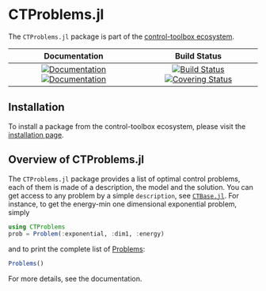 # CTProblems.jl

[gh-ci-img]: https://github.com/control-toolbox/CTProblems.jl/actions/workflows/CI.yml/badge.svg?branch=main
[gh-ci-url]: https://github.com/control-toolbox/CTProblems.jl/actions/workflows/CI.yml?query=branch%3Amain

[gh-co-img]: https://codecov.io/gh/control-toolbox/CTProblems.jl/branch/main/graph/badge.svg?token=YM5YQQUSO3
[gh-co-url]: https://codecov.io/gh/control-toolbox/CTProblems.jl

[gh-doc-dev-img]: https://img.shields.io/badge/docs-dev-blue.svg
[gh-doc-dev-url]: http://control-toolbox.github.io/CTProblems.jl/dev

[gh-doc-stable-img]: https://img.shields.io/badge/docs-stable-blue.svg
[gh-doc-stable-url]: http://control-toolbox.github.io/CTProblems.jl/stable

The `CTProblems.jl` package is part of the [control-toolbox ecosystem](https://github.com/control-toolbox).

| **Documentation**                                                               | **Build Status**                                                                                |
|:-------------------------------------------------------------------------------:|:-----------------------------------------------------------------------------------------------:|
| [![Documentation][gh-doc-stable-img]][gh-doc-stable-url] [![Documentation][gh-doc-dev-img]][gh-doc-dev-url] | [![Build Status][gh-ci-img]][gh-ci-url] [![Covering Status][gh-co-img]][gh-co-url] |

## Installation

To install a package from the control-toolbox ecosystem, please visit the [installation page](https://github.com/control-toolbox#installation).

## Overview of CTProblems.jl

The `CTProblems.jl` package provides a list of optimal control problems, each of them is made of a description, the model and the solution. You can get access to any problem by a simple `description`, see [`CTBase.jl`](https://github.com/control-toolbox/CTBase.jl).
For instance, to get the energy-min one dimensional exponential problem, simply

```julia
using CTProblems
prob = Problem(:exponential, :dim1, :energy)
```

and to print the complete list of [Problems](@ref):

```julia
Problems()
```

For more details, see the documentation.

